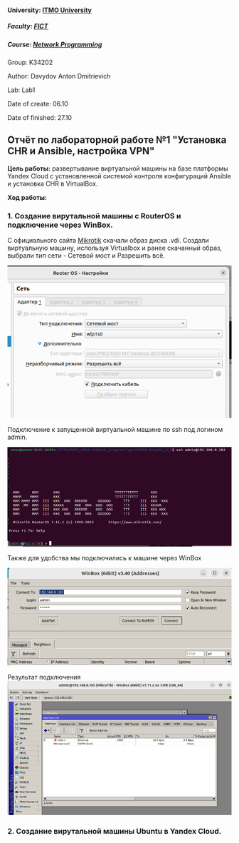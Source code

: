 #### University: [ITMO University](https://itmo.ru/ru/)
##### Faculty: [FICT](https://fict.itmo.ru)
##### Course: [Network Programming](https://itmo-ict-faculty.github.io/network-programming/)

Group: K34202

Author: Davydov Anton Dmitrievich

Lab: Lab1

Date of create: 06.10

Date of finished: 27.10

## Отчёт по лабораторной работе №1 "Установка CHR и Ansible, настройка VPN"

**Цель работы:** развертывание виртуальной машины на базе платформы Yandex Cloud с установленной системой контроля конфигураций Ansible и установка CHR в VirtualBox.

**Ход работы:**

### 1. Создание вирутальной машины с RouterOS и подключение через WinBox.

С официального сайта [Mikrotik](https://mikrotik.com/download/archive) скачали образ диска .vdi. Создали виртуальную машину, используя Virtualbox и ранее скачанный образ, выбрали тип сети - Сетевой мост и Разрешить всё.

![Настройки сети](https://github.com/Antoshik143/2023_2024-network_programming-k34202-davydov_a_d/blob/main/lab1/pictures/1.png)

Подключение к запущенной виртуальной машине по ssh под логином admin.

![Подключение к тачке](https://github.com/Antoshik143/2023_2024-network_programming-k34202-davydov_a_d/blob/main/lab1/pictures/2.png)

Также для удобства мы подключились к машине через WinBox

![Подключение к тачке через WinBox](https://github.com/Antoshik143/2023_2024-network_programming-k34202-davydov_a_d/blob/main/lab1/pictures/3.png)

Результат подключения
![Подключение WinBox](https://github.com/Antoshik143/2023_2024-network_programming-k34202-davydov_a_d/blob/main/lab1/pictures/4.png)

### 2. Создание вирутальной машины Ubuntu в Yandex Cloud.